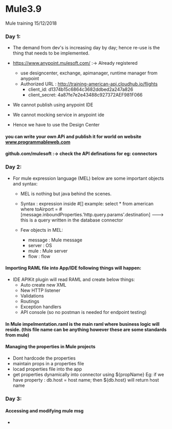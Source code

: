 # Mule3.9
Mule training 15/12/2018

### Day 1: 
- The demand from dev's is increasing day by day; hence re-use is the thing that needs to be implemented.
- https://www.anypoint.mulesoft.com/ :-> Already registered 
    - use designcenter, exchange, apimanager, runtime manager from anypoint 
    - Authorized URL : http://training-american-api.cloudhub.io/flights
      - client_id:  d1374b15c6864c3682ddbed2a247a826
      - client_secret:   4a87fe7e2e43488c927372AEF981F066
      
- We cannot publish using anypoint IDE
- We cannot mocking service in anypoint ide
- Hence we have to use the Design Center

#### you can write your own APi and publish it for world on website www.programmableweb.com

#### github.com/mulesoft :-> check the API definations for eg: connectors

### Day 2:
- For mule expression language (MEL) below are some important objects and syntax:
    - MEL is nothing but java behind the scenes.
    - Syntax : expression inside #[] example: select * from american where toAirport = #[message.inboundProperties.'http.query.params'.destination] ---> this is a query written in the database connector
    
    - Few objects in MEL:
        - message : Mule message
        - server : OS
        - mule : Mule server
        - flow : flow
        
#### Importing RAML file into App/IDE following things will happen:
- IDE APIKit plugin will read RAML and create below things:
    - Auto create new XML
    - New HTTP listener
    - Validations
    - Routings
    - Exception handlers
    - API console (so no postman is needed for endpoint testing)

#### In Mule impelmentation.raml is the main raml where business logic will reside. (this file name can be anything however these are some standards from mule)

#### Managing the properties in Mule projects
- Dont hardcode the properties
- maintain props in a properties file
- locad properties file into the app
- get properties dynamically into connector using ${propName}
    Eg: if we have property : db.host = host name; then ${db.host} will return host name
    
### Day 3:
#### Accessing and modifying mule msg
- 
